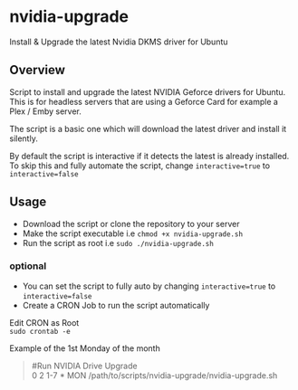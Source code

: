 # nvidia-upgrade
Install &amp; Upgrade the latest Nvidia DKMS driver for Ubuntu


Overview
-------------

Script to install and upgrade the latest NVIDIA Geforce drivers for Ubuntu. <br>
This is for headless servers that are using a Geforce Card for example a Plex / Emby server. 

The script is a basic one which will download the latest driver and install it silently. 

By default the script is interactive if it detects the latest is already installed.<br>
To skip this and fully automate the script, change `interactive=true` to `interactive=false`


Usage
------------

- Download the script or clone the repository to your server
- Make the script executable i.e `chmod +x nvidia-upgrade.sh`
- Run the script as root i.e `sudo ./nvidia-upgrade.sh`

<h3>optional</h3>

- You can set the script to fully auto by changing `interactive=true` to `interactive=false`
- Create a CRON Job to run the script automatically

Edit CRON as Root<br>
<code>sudo crontab -e</code>

Example of the 1st Monday of the month<br>
<blockquote>
#Run NVIDIA Drive Upgrade<br />
0 2 1-7 * MON /path/to/scripts/nvidia-upgrade/nvidia-upgrade.sh
</blockquote>
